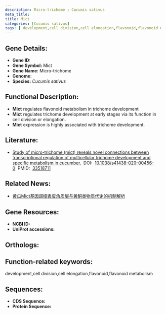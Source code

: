 ```yaml
---
description: Micro-trichome ; Cucumis sativus
meta_title:
title: Mict
categories: [Cucumis sativus]
tags: [ development,cell division,cell elongation,flavonoid,flavonoid metabolism ]
---
```


## Gene Details:
- **Gene ID:**	[]()
- **Gene Symbol:** Mict
- **Gene Name:** Micro-trichome
- **Genome:** []()
- **Species:** *Cucumis sativus*

## Functional Description:
   - **Mict** regulates flavonoid metabolism in trichome development
   - **Mict** regulates trichome development at early stages via its function in cell division or elongation.
   - **Mict** expression is highly associated with trichome development.

## Literature:
   - [Study of micro-trichome (mict) reveals novel connections between transcriptional regulation of multicellular trichome development and specific metabolism in cucumber.]( https://academic.oup.com/hr/article/doi/10.1038/s41438-020-00456-0/6446644?login=true)&nbsp;&nbsp;DOI:&nbsp;&nbsp;[10.1038/s41438-020-00456-0](https://academic.oup.com/hr/article/doi/10.1038/s41438-020-00456-0/6446644?login=true)&nbsp;&nbsp;PMID:&nbsp;&nbsp;[33518711](https://pubmed.ncbi.nlm.nih.gov/33518711/)

## Related News:
   - [黄瓜Mict基因调控表皮角质层与黄酮类物质代谢的机制解析](https://mp.weixin.qq.com/s?__biz=MzIyOTY2NDYyNQ==&mid=2247508599&idx=5&sn=158325fb010926553cc8a3ed79ca8667&chksm=e8bdd069dfca597f30b1d2b2f728cbde9359aa608660d786e67728c9b88f6c31ba8cc48623a5&scene=27#wechat_redirect)

## Gene Resources:
- **NCBI ID:** [](https://www.ncbi.nlm.nih.gov/gene/?term=)
- **UniProt accessions:** [](https://www.uniprot.org/uniprotkb//entry)

## Orthologs:


## Function-related keywords:
development,cell division,cell elongation,flavonoid,flavonoid metabolism

## Sequences:
- **CDS Sequence:**
- **Protein Sequence:**

